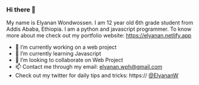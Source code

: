 ### Hi there 👋

My name is Elyanan Wondwossen. I am 12 year old 6th grade student from Addis Ababa, Ethiopia. I am a python and javascript programmer.
To know more about me check out my portfolio website: https://elyanan.netlify.app

- 🔭 I’m currently working on a web project
- 🌱 I’m currently learning Javascript
- 👯 I’m looking to collaborate on Web Project
- 📫 Contact me through my email: elyanan.wph@gmail.com
- Check out my twitter for daily tips and tricks: https:// <a href="https://www.twitter.com/ElyananW">@ElyananW</a>
